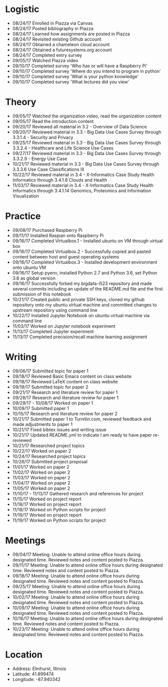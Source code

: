 # Logistic

* 08/24/17 Enrolled in Piazza via Canvas
* 08/24/17 Posted bibliography in Piazza
* 08/24/17 Learned how assignments are posted in Piazza
* 08/24/17 Revisited existing Github account
* 08/24/17 Obtained a chameleon cloud account
* 08/24/17 Obtained a futuresystems.org account
* 08/24/17 Completed entry survey
* 09/05/17 Watched Piazza video
* 09/10/17 Completed survey 'Who has or will have a Raspberry Pi'
* 09/10/17 Completed survey 'Where do you intend to program in python'
* 09/10/17 Completed survey 'What is your python knowledge'
* 09/10/17 Completed survey 'What lectures did you view'


# Theory

* 09/05/17 Watched the organization video, read the organization content
* 09/05/17 Read the introduction content
* 09/20/17 Reviewed all material in 3.2 - Overview of Data Science
* 09/20/17 Reviewed material in 3.3 - Big Data Use Cases Survey through 3.3.1.4 - Security and Privacy
* 09/25/17 Reviewed material in 3.3 - Big Data Use Cases Survey through 3.3.2.4 - Healthcare and Life Science Use Cases
* 09/27/17 Reviewed material in 3.3 - Big Data Use Cases Survey through 3.3.2.9 - Energy Use Case
* 10/21/17 Reviewed material in 3.3 - Big Data Use Cases Survey through 3.3.3.6 Use Case Classifications III
* 10/22/17 Reviewed material in 3.4 - X-Informatics Case Study Health Informatics through 3.4.1.8 Clouds and Health
* 11/03/17 Reviewed material in 3.4 - X-Informatics Case Study Health Informatics through 3.4.1.14 Genomics, Proteomics and Information Visualization


# Practice

* 09/08/17 Purchased Raspberry Pi
* 09/11/17 Installed Raspian onto Raspberry Pi
* 09/16/17 Completed Virtualbox.1 - Installed ubuntu on VM through virtual box
* 09/16/17 Completed Virtualbox.2 - Successfully copied and pasted content between host and guest operating systems
* 09/16/17 Completed Virtualbox.3 - Installed development environment onto ubuntu VM
* 09/16/17 Setup pyenv, installed Python 2.7 and Python 3.6, set Python 3.6 as global version
* 09/16/17 Successfully forked my bigdata-i523 repository and made several commits including an update of the README.md file and the first submission of this notebook
* 10/21/17 Created public and private SSH keys, cloned my github repository onto my ubuntu virtual machine and committed changes to upstream repository using command line
* 10/22/17 Installed Jupyter Notebook on ubuntu virtual machine via command line
* 11/03/17 Worked on Jupyter notebook experiment
* 11/13/17 Completed Jupyter experiment
* 11/13/17 Completed precision/recall machine learning assignment


# Writing

* 09/06/17 Submitted topic for paper 1
* 09/18/17 Reviewed Basic Emacs content on class website
* 09/18/17 Reviewed LaTeX content on class website
* 09/19/17 Submitted topic for paper 2
* 09/21/17 Research and literature review for paper 1
* 09/28/17 Research and literature review for paper 1
* 09/29/17 - 10/08/17 Worked on paper 1
* 10/09/17 Submitted paper 1
* 10/15/17 Research and literature review for paper 2
* 10/21/17 Submitted paper 1 to Turnitin.com, reviewed feedback and made adjustments to paper 1 
* 10/21/17 Fixed bibtex issues and writing issue
* 10/21/17 Updated README.yml to indicate I am ready to have paper re-reviewed
* 10/21/17 Researched project topics
* 10/22/17 Worked on paper 2
* 10/24/17 Researched project topics
* 10/26/17 Submitted project proposal
* 11/01/17 Worked on paper 2
* 11/02/17 Worked on paper 2
* 11/03/17 Worked on paper 2
* 11/04/17 Worked on paper 2
* 11/05/17 Worked on paper 2
* 11/10/17 - 11/13/17 Gathered research and references for project
* 11/15/17 Worked on project report
* 11/18/17 Worked on project report
* 11/18/17 Worked on Python scripts for project
* 11/19/17 Worked on project report
* 11/19/17 Worked on Python scripts for project

# Meetings

* 09/04/17 Meeting: Unable to attend online office hours during designated time. Reviewed notes and content posted to Piazza.
* 09/11/17 Meeting: Unable to attend online office hours during designated time. Reviewed notes and content posted to Piazza.
* 09/18/17 Meeting: Unable to attend online office hours during designated time. Reviewed notes and content posted to Piazza.
* 09/25/17 Meeting: Unable to attend online office hours during designated time. Reviewed notes and content posted to Piazza.
* 10/02/17 Meeting: Unable to attend online office hours during designated time. Reviewed notes and content posted to Piazza.
* 10/09/17 Meeting: Unable to attend online office hours during designated time. Reviewed notes and content posted to Piazza.
* 10/16/17 Meeting: Unable to attend online office hours during designated time. Reviewed notes and content posted to Piazza.
* 10/23/17 Meeting: Unable to attend online office hours during designated time. Reviewed notes and content posted to Piazza.

# Location

* Address: Elmhurst, Illinois
* Latitude: 41.899474
* Longitude: -87.940342
